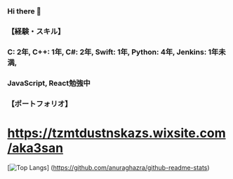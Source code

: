 ### Hi there 👋
### 【経験・スキル】
### C: 2年, C++: 1年, C#: 2年, Swift: 1年, Python: 4年, Jenkins: 1年未満, 
### JavaScript, React勉強中

### 【ポートフォリオ】
# https://tzmtdustnskazs.wixsite.com/aka3san
[![Top Langs](https://github-readme-stats.vercel.app/api/top-langs/?username=aka3san&layout=compact)]
(https://github.com/anuraghazra/github-readme-stats)

<!--
**aka3san/aka3san** is a ✨ _special_ ✨ repository because its `README.md` (this file) appears on your GitHub profile.

Here are some ideas to get you started:

- 🔭 I’m currently working on ...
- 🌱 I’m currently learning ...
- 👯 I’m looking to collaborate on ...
- 🤔 I’m looking for help with ...
- 💬 Ask me about ...
- 📫 How to reach me: ...
- 😄 Pronouns: ...
- ⚡ Fun fact: ...
-->
